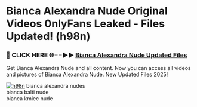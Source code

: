 # Bianca Alexandra Nude Original Videos 0nlyFans Leaked - Files Updated! (h98n)

<h3>🔴 CLICK HERE 🌐==►► <a href="https://tinyurl.com/5h6xmrr3" rel="nofollow">Bianca Alexandra Nude Updated Files</a></h3>

Get Bianca Alexandra Nude and all content. Now you can access all videos and pictures of Bianca Alexandra Nude. New Updated Files 2025!

[![h98n](https://i.imgur.com/KVD873Z.gif)](https://tinyurl.com/5h6xmrr3)
bianca alexandra nudes<br>
bianca balti nude<br>
bianca kmiec nude